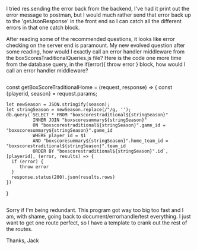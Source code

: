 I tried res.sending the error back from the backend, I've had it print out the error message to postman, but I would much rather send that error back up to the 'getJsonResponse' in the front end so I can catch all the different errors in that one catch block.

After reading some of the recommended questions, it looks like error checking on the server end is paramount. My new evolved question after some reading, how would I exactly call an error handler middleware from the boxScoresTraditionalQueries.js file? Here is the code one more time from the database query, in the if(error){ throw error } block, how would I call an error handler middleware?


```
```
const getBoxScoreTraditionalHome = (request, response) => {
    const {playerid, season} = request.params;
 
    let newSeason = JSON.stringify(season);
    let stringSeason = newSeason.replace(/"/g, '');
    db.query(`SELECT * FROM "boxscorestraditional${stringSeason}" 
              INNER JOIN "boxscoresummary${stringSeason}" 
              ON "boxscorestraditional${stringSeason}".game_id = "boxscoresummary${stringSeason}".game_id
              WHERE player_id = $1
              AND "boxscoresummary${stringSeason}".home_team_id = "boxscorestraditional${stringSeason}".team_id
              ORDER BY "boxscorestraditional${stringSeason}".id`, [playerid], (error, results) => {
      if (error) {
         throw error
      }
      response.status(200).json(results.rows)
    })
}
```

```

Sorry if I'm being redundant. This program got way too big too fast and I am, with shame, going back to document/errorhandle/test everything. I just want to get one route perfect, so I have a template to crank out the rest of the routes.
 
Thanks,
Jack